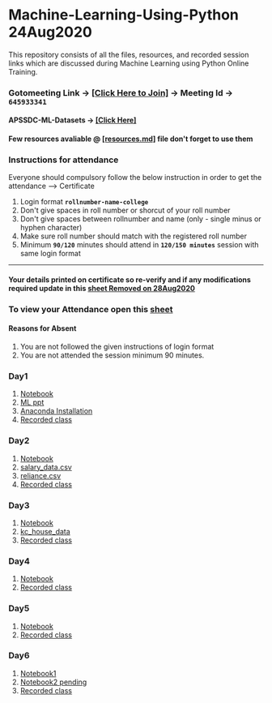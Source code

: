 # Machine-Learning-Using-Python 24Aug2020

This repository consists of all the files, resources, and recorded session links which are discussed during Machine Learning using Python Online Training.


### Gotomeeting Link → [[Click Here to Join]](https://global.gotomeeting.com/join/645933341) → Meeting Id → `645933341`


#### APSSDC-ML-Datasets → [[Click Here]](https://github.com/AP-State-Skill-Development-Corporation/Datasets)

#### Few resources avaliable @ [[resources.md]](resources.md) file don't forget to use them

### Instructions for attendance

Everyone should compulsory follow the below instruction in order to get the attendance --> Certificate

1. Login format **`rollnumber-name-college`**
2. Don't give spaces in roll number or shorcut of your roll number
3. Don't give spaces between rollnumber and name (only - single minus or hyphen character)
4. Make sure roll number should match with the registered roll number
5. Minimum **`90/120`** minutes should attend in **`120/150 minutes`** session with same login format

******************************

#### Your details  printed on certificate so re-verify and if any modifications required update in this [sheet Removed on 28Aug2020](https://docs.google.com/spreadsheets/d/1AzktFo1TbABRDiwVeTgXgKKUNc6q3rhcf4iFDZ5h3pc/edit?usp=sharing)


### To view your Attendance open this [sheet](https://docs.google.com/spreadsheets/d/1P5M4-MYxCcQgPAZjY7gZKUohCINvNmaAOgDo63us6Dc/edit?usp=sharing)


#### Reasons for Absent
1. You are not followed the given instructions of login format
2. You are not attended the session minimum 90 minutes.


### Day1 
1. [Notebook](Day-1/01_24Aug2020.ipynb)
2. [ML ppt](Day-1/Machine_Learning_with_Python.pdf)
3. [Anaconda Installation](Day-1/AnacondaInstallation.pdf)
4. [Recorded class ](https://transcripts.gotomeeting.com/#/s/ca00e17f678293aa5c7958c3100e8680327e2232dcd297e3cd0054243cca338e)


### Day2
1. [Notebook](Day-2/02_25Aug2020.ipynb)
2. [salary_data.csv](https://raw.githubusercontent.com/AP-State-Skill-Development-Corporation/Datasets/master/Regression/Salary_Data.csv)	
2. [reliance.csv](Day-2/reliance.csv)
4. [Recorded class ](https://transcripts.gotomeeting.com/#/s/9413d6345c2d849f4a46d8cc673a1da8e733776bdd57a3642a43a39a90605455)


### Day3
1. [Notebook](Day-3/03_26Aug2020.ipynb)
2. [kc_house_data](https://raw.githubusercontent.com/AP-State-Skill-Development-Corporation/Datasets/master/Regression/kc_house_data.csv)
3. [Recorded class ](https://transcripts.gotomeeting.com/#/s/fb8573eec21443b1396d6c375038cd51bf1f25e4f034dc9b1d33945aa19445ae)


### Day4
1. [Notebook](Day-4/04_27Aug2020.ipynb)
2. [Recorded class ](https://transcripts.gotomeeting.com/#/s/7db7a74a32284bae95ddaad2d374fa6deab0a29ac047a29ed3f0c722cbf8567a)

### Day5
1. [Notebook](Day-5/Day5_28Aug2020.ipynb)
2. [Recorded class](https://transcripts.gotomeeting.com/#/s/5e1c9e2f08d7aaeec63b0b8dbdc6f3e8c30d810be8a0c79d1c4aa581dccbcb2e)

### Day6
1. [Notebook1](Day-6/Day6_29Aug2020.ipynb)
2. [Notebook2 pending]()
2. [Recorded class](https://transcripts.gotomeeting.com/#/s/a280040f71cef0186d13f5bff9d8ef0bb183588c0515095b5291476d6f93f0cf)
